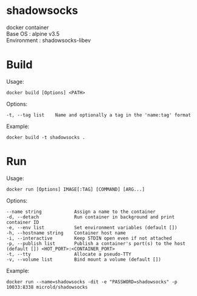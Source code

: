 # shadowsocks
docker container    
Base OS     : alpine v3.5    
Environment : shadowsocks-libev    

# Build
Usage:
```
docker build [Options] <PATH>
```

Options:
```
-t, --tag list    Name and optionally a tag in the 'name:tag' format
```

Example:
```
docker build -t shadowsocks .
```

# Run
Usage:
```
docker run [Options] IMAGE[:TAG] [COMMAND] [ARG...]
```

Options:
```
--name string            Assign a name to the container
-d, --detach             Run container in background and print container ID
-e, --env list           Set environment variables (default [])
-h, --hostname string    Container host name
-i, --interactive        Keep STDIN open even if not attached
-p, --publish list       Publish a container's port(s) to the host (default []) <HOT_PORT>:<CONTAINER_PORT>
-t, --tty                Allocate a pseudo-TTY
-v, --volume list        Bind mount a volume (default [])
```

Example:
```
docker run --name=shadowsocks -dit -e "PASSWORD=shadowsocks" -p 10033:8338 microld/shadowsocks
```

